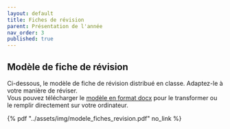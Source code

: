 ```yaml
---
layout: default
title: Fiches de révision
parent: Présentation de l'année
nav_order: 3
published: true
---
```


## Modèle de fiche de révision
Ci-dessous, le modèle de fiche de révision distribué en classe. Adaptez-le à votre manière de réviser.  
Vous pouvez télécharger le [modèle en format docx](assets/img/modele_fiches_revision.docx) pour le transformer ou le remplir directement sur votre ordinateur.  

{% pdf "../assets/img/modele_fiches_revision.pdf" no_link %}
